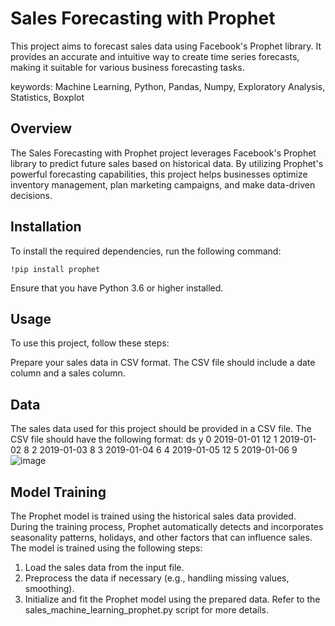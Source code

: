 # Sales Forecasting with Prophet
This project aims to forecast sales data using Facebook's Prophet library. It provides an accurate and intuitive way to create time series forecasts, making it suitable for various business forecasting tasks.

keywords: Machine Learning, Python, Pandas, Numpy, Exploratory Analysis, Statistics, Boxplot

## Overview
The Sales Forecasting with Prophet project leverages Facebook's Prophet library to predict future sales based on historical data. By utilizing Prophet's powerful forecasting capabilities, this project helps businesses optimize inventory management, plan marketing campaigns, and make data-driven decisions.

## Installation
To install the required dependencies, run the following command:

`!pip install prophet`

Ensure that you have Python 3.6 or higher installed.

## Usage
To use this project, follow these steps:

Prepare your sales data in CSV format. The CSV file should include a date column and a sales column.

## Data
The sales data used for this project should be provided in a CSV file. The CSV file should have the following format:
	ds	y
0	2019-01-01	12
1	2019-01-02	8
2	2019-01-03	8
3	2019-01-04	6
4	2019-01-05	12
5	2019-01-06	9
![image](https://github.com/leonardohss0/sales-machine-learning-prophet/assets/62545078/648df446-701d-4cf8-926e-d167e7696765)

## Model Training
The Prophet model is trained using the historical sales data provided. During the training process, Prophet automatically detects and incorporates seasonality patterns, holidays, and other factors that can influence sales. The model is trained using the following steps:

1. Load the sales data from the input file.
2. Preprocess the data if necessary (e.g., handling missing values, smoothing).
3. Initialize and fit the Prophet model using the prepared data.
Refer to the sales_machine_learning_prophet.py script for more details.
